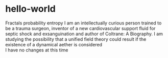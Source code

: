 # hello-world
Fractals probability entropy
I am an intellectually curious person trained to be a trauma surgeon, inventor of a new cardiovascular support fluid for septic shock and exsanguination and author of Coltrane: A Biography. I am studying the possibility that a unified field theory could result if the existence of a dynamical aether is considered  
I have no changes at this time
